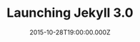 ---
title: "Launching Jekyll 3.0"
date: 2015-10-28T19:00:00.000Z
posted_date: 2015-10-28T19:00:00.000Z
editor_recommends:
type: Video/Presentation
slug: links/launching-jekyll-30
source: StaticWebTech
video: https://youtu.be/sPZK8w55cBQ
link: http://www.staticwebtech.com/presentations/launching-jekyll-3.0/
tool:
  - jekyll
---